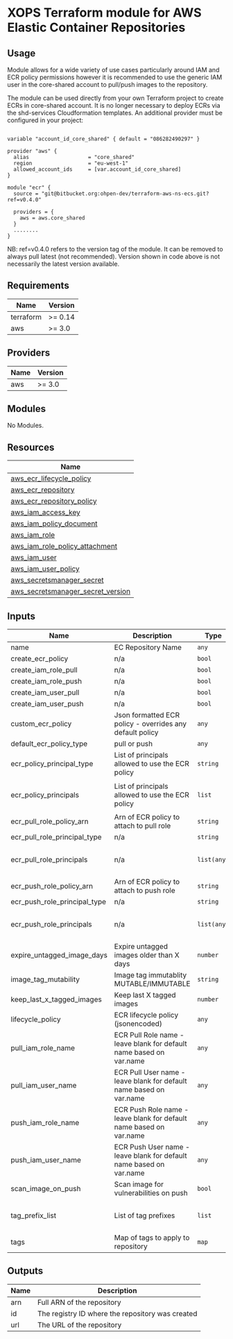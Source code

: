 # XOPS Terraform module for AWS Elastic Container Repositories

## Usage

Module allows for a wide variety of use cases particularly around IAM and ECR policy permissions however it is recommended to use the generic IAM user in the core-shared account to pull/push images to the repository.

The module can be used directly from your own Terraform project to create ECRs in core-shared account. It is no longer necessary to deploy ECRs via the shd-services Cloudformation templates. An additional provider must be configured in your project:

``` (terraform)

variable "account_id_core_shared" { default = "086282490297" }

provider "aws" {
  alias                   = "core_shared"
  region                  = "eu-west-1"
  allowed_account_ids     = [var.account_id_core_shared]
}

module "ecr" {
  source = "git@bitbucket.org:ohpen-dev/terraform-aws-ns-ecs.git?ref=v0.4.0"

  providers = {
    aws = aws.core_shared
  }
  ........
}

```

NB: ref=v0.4.0 refers to the version tag of the module. It can be removed to always pull latest (not recommended). Version shown in code above is not necessarily the latest version available.

## Requirements

| Name | Version |
|------|---------|
| terraform | >= 0.14 |
| aws | >= 3.0 |

## Providers

| Name | Version |
|------|---------|
| aws | >= 3.0 |

## Modules

No Modules.

## Resources

| Name |
|------|
| [aws_ecr_lifecycle_policy](https://registry.terraform.io/providers/hashicorp/aws/latest/docs/resources/ecr_lifecycle_policy) |
| [aws_ecr_repository](https://registry.terraform.io/providers/hashicorp/aws/latest/docs/resources/ecr_repository) |
| [aws_ecr_repository_policy](https://registry.terraform.io/providers/hashicorp/aws/latest/docs/resources/ecr_repository_policy) |
| [aws_iam_access_key](https://registry.terraform.io/providers/hashicorp/aws/latest/docs/resources/iam_access_key) |
| [aws_iam_policy_document](https://registry.terraform.io/providers/hashicorp/aws/latest/docs/data-sources/iam_policy_document) |
| [aws_iam_role](https://registry.terraform.io/providers/hashicorp/aws/latest/docs/resources/iam_role) |
| [aws_iam_role_policy_attachment](https://registry.terraform.io/providers/hashicorp/aws/latest/docs/resources/iam_role_policy_attachment) |
| [aws_iam_user](https://registry.terraform.io/providers/hashicorp/aws/latest/docs/resources/iam_user) |
| [aws_iam_user_policy](https://registry.terraform.io/providers/hashicorp/aws/latest/docs/resources/iam_user_policy) |
| [aws_secretsmanager_secret](https://registry.terraform.io/providers/hashicorp/aws/latest/docs/resources/secretsmanager_secret) |
| [aws_secretsmanager_secret_version](https://registry.terraform.io/providers/hashicorp/aws/latest/docs/resources/secretsmanager_secret_version) |

## Inputs

| Name | Description | Type | Default | Required |
|------|-------------|------|---------|:--------:|
| name | EC Repository Name | `any` | n/a | yes |
| create\_ecr\_policy | n/a | `bool` | `false` | no |
| create\_iam\_role\_pull | n/a | `bool` | `false` | no |
| create\_iam\_role\_push | n/a | `bool` | `false` | no |
| create\_iam\_user\_pull | n/a | `bool` | `false` | no |
| create\_iam\_user\_push | n/a | `bool` | `false` | no |
| custom\_ecr\_policy | Json formatted ECR policy - overrides any default policy | `any` | `null` | no |
| default\_ecr\_policy\_type | pull or push | `any` | `null` | no |
| ecr\_policy\_principal\_type | List of principals allowed to use the ECR policy | `string` | `"AWS"` | no |
| ecr\_policy\_principals | List of principals allowed to use the ECR policy | `list` | <pre>[<br>  "*"<br>]</pre> | no |
| ecr\_pull\_role\_policy\_arn | Arn of ECR policy to attach to pull role | `string` | `null` | no |
| ecr\_pull\_role\_principal\_type | n/a | `string` | `"*"` | no |
| ecr\_pull\_role\_principals | n/a | `list(any)` | <pre>[<br>  "*"<br>]</pre> | no |
| ecr\_push\_role\_policy\_arn | Arn of ECR policy to attach to push role | `string` | `null` | no |
| ecr\_push\_role\_principal\_type | n/a | `string` | `"*"` | no |
| ecr\_push\_role\_principals | n/a | `list(any)` | <pre>[<br>  "*"<br>]</pre> | no |
| expire\_untagged\_image\_days | Expire untagged images older than X days | `number` | `30` | no |
| image\_tag\_mutability | Image tag immutablity MUTABLE/IMMUTABLE | `string` | `"MUTABLE"` | no |
| keep\_last\_x\_tagged\_images | Keep last X tagged images | `number` | `10` | no |
| lifecycle\_policy | ECR lifecycle policy (jsonencoded) | `any` | `null` | no |
| pull\_iam\_role\_name | ECR Pull Role name - leave blank for default name based on var.name | `any` | `null` | no |
| pull\_iam\_user\_name | ECR Pull User name - leave blank for default name based on var.name | `any` | `null` | no |
| push\_iam\_role\_name | ECR Push Role name - leave blank for default name based on var.name | `any` | `null` | no |
| push\_iam\_user\_name | ECR Push User name - leave blank for default name based on var.name | `any` | `null` | no |
| scan\_image\_on\_push | Scan image for vulnerabilities on push | `bool` | `false` | no |
| tag\_prefix\_list | List of tag prefixes | `list` | <pre>[<br>  "v"<br>]</pre> | no |
| tags | Map of tags to apply to repository | `map` | `{}` | no |

## Outputs

| Name | Description |
|------|-------------|
| arn | Full ARN of the repository |
| id | The registry ID where the repository was created |
| url | The URL of the repository |
